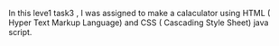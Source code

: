 In this leve1 task3 , I was assigned to make a calaculator using HTML ( Hyper Text Markup Language) and CSS ( Cascading Style Sheet) java script.

